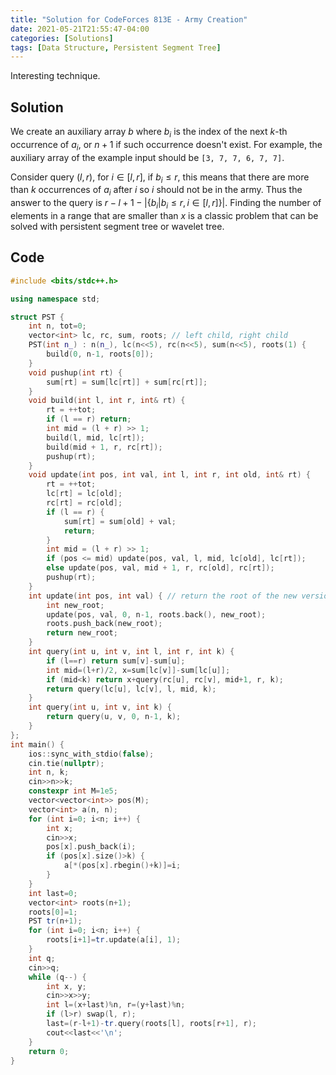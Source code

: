 ```yaml
---
title: "Solution for CodeForces 813E - Army Creation"
date: 2021-05-21T21:55:47-04:00
categories: [Solutions]
tags: [Data Structure, Persistent Segment Tree]
---
```


Interesting technique.

## Solution

We create an auxiliary array $b$ where $b_i$ is the index of the next $k$-th occurrence of $a_i$, or  $n+1$ if such occurrence doesn't exist. For example, the auxiliary array of the example input should be `[3, 7, 7, 6, 7, 7]`.

Consider query $(l, r)$, for $i\in [l, r]$, if $b_i\le r$, this means that there are more than $k$ occurrences of $a_i$ after $i$ so $i$ should not be in the army. Thus the answer to the query is $r-l+1-|\{b_i|b_i\le r, i\in[l, r]\}|$. Finding the number of elements in a range that are smaller than $x$ is a classic problem that can be solved with persistent segment tree or wavelet tree.

## Code

```cpp
#include <bits/stdc++.h>

using namespace std;

struct PST {
    int n, tot=0;
    vector<int> lc, rc, sum, roots; // left child, right child
    PST(int n_) : n(n_), lc(n<<5), rc(n<<5), sum(n<<5), roots(1) {
        build(0, n-1, roots[0]);
    }
    void pushup(int rt) {
        sum[rt] = sum[lc[rt]] + sum[rc[rt]];
    }
    void build(int l, int r, int& rt) {
        rt = ++tot;
        if (l == r) return;
        int mid = (l + r) >> 1;
        build(l, mid, lc[rt]);
        build(mid + 1, r, rc[rt]);
        pushup(rt);
    }
    void update(int pos, int val, int l, int r, int old, int& rt) {
        rt = ++tot;
        lc[rt] = lc[old];
        rc[rt] = rc[old];
        if (l == r) {
            sum[rt] = sum[old] + val;
            return;
        }
        int mid = (l + r) >> 1;
        if (pos <= mid) update(pos, val, l, mid, lc[old], lc[rt]);
        else update(pos, val, mid + 1, r, rc[old], rc[rt]);
        pushup(rt);
    }
    int update(int pos, int val) { // return the root of the new version
        int new_root;
        update(pos, val, 0, n-1, roots.back(), new_root);
        roots.push_back(new_root);
        return new_root;
    }
    int query(int u, int v, int l, int r, int k) {
        if (l==r) return sum[v]-sum[u];
        int mid=(l+r)/2, x=sum[lc[v]]-sum[lc[u]];
        if (mid<k) return x+query(rc[u], rc[v], mid+1, r, k);
        return query(lc[u], lc[v], l, mid, k);
    }
    int query(int u, int v, int k) {
        return query(u, v, 0, n-1, k);
    }
};
int main() {
    ios::sync_with_stdio(false);
    cin.tie(nullptr);
    int n, k;
    cin>>n>>k;
    constexpr int M=1e5;
    vector<vector<int>> pos(M);
    vector<int> a(n, n);
    for (int i=0; i<n; i++) {
        int x;
        cin>>x;
        pos[x].push_back(i);
        if (pos[x].size()>k) {
            a[*(pos[x].rbegin()+k)]=i;
        }
    }
    int last=0;
    vector<int> roots(n+1);
    roots[0]=1;
    PST tr(n+1);
    for (int i=0; i<n; i++) {
        roots[i+1]=tr.update(a[i], 1);
    }
    int q;
    cin>>q;
    while (q--) {
        int x, y;
        cin>>x>>y;
        int l=(x+last)%n, r=(y+last)%n;
        if (l>r) swap(l, r);
        last=(r-l+1)-tr.query(roots[l], roots[r+1], r);
        cout<<last<<'\n';
    }
    return 0;
}
```

